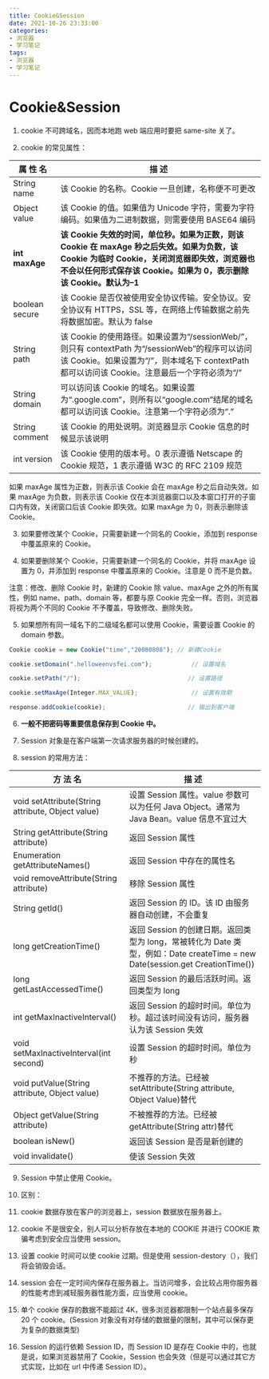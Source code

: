 ```yaml
---
title: Cookie&Session
date: 2021-10-26 23:33:00
categories:
- 浏览器
- 学习笔记
tags:
- 浏览器
- 学习笔记
---
```


# Cookie&Session

1. cookie 不可跨域名，因而本地跑 web 端应用时要把 same-site 关了。

2. cookie 的常见属性：

| 属 性 名       | 描 述                                                                                                                                                                                                             |
| -------------- | ----------------------------------------------------------------------------------------------------------------------------------------------------------------------------------------------------------------- |
| String name    | 该 Cookie 的名称。Cookie 一旦创建，名称便不可更改                                                                                                                                                                 |
| Object value   | 该 Cookie 的值。如果值为 Unicode 字符，需要为字符编码。如果值为二进制数据，则需要使用 BASE64 编码                                                                                                                 |
| **int maxAge** | **该 Cookie 失效的时间，单位秒。如果为正数，则该 Cookie 在 maxAge 秒之后失效。如果为负数，该 Cookie 为临时 Cookie，关闭浏览器即失效，浏览器也不会以任何形式保存该 Cookie。如果为 0，表示删除该 Cookie。默认为–1** |
| boolean secure | 该 Cookie 是否仅被使用安全协议传输。安全协议。安全协议有 HTTPS，SSL 等，在网络上传输数据之前先将数据加密。默认为 false                                                                                            |
| String path    | 该 Cookie 的使用路径。如果设置为“/sessionWeb/”，则只有 contextPath 为“/sessionWeb”的程序可以访问该 Cookie。如果设置为“/”，则本域名下 contextPath 都可以访问该 Cookie。注意最后一个字符必须为“/”                   |
| String domain  | 可以访问该 Cookie 的域名。如果设置为“.google.com”，则所有以“google.com”结尾的域名都可以访问该 Cookie。注意第一个字符必须为“.”                                                                                     |
| String comment | 该 Cookie 的用处说明。浏览器显示 Cookie 信息的时候显示该说明                                                                                                                                                      |
| int version    | 该 Cookie 使用的版本号。0 表示遵循 Netscape 的 Cookie 规范，1 表示遵循 W3C 的 RFC 2109 规范                                                                                                                       |

如果 maxAge 属性为正数，则表示该 Cookie 会在 maxAge 秒之后自动失效。如果 maxAge 为负数，则表示该 Cookie 仅在本浏览器窗口以及本窗口打开的子窗口内有效，关闭窗口后该 Cookie 即失效。如果 maxAge 为 0，则表示删除该 Cookie。

3. 如果要修改某个 Cookie，只需要新建一个同名的 Cookie，添加到 response 中覆盖原来的 Cookie。

4. 如果要删除某个 Cookie，只需要新建一个同名的 Cookie，并将 maxAge 设置为 0，并添加到 response 中覆盖原来的 Cookie。注意是 0 而不是负数。

注意：修改、删除 Cookie 时，新建的 Cookie 除 value、maxAge 之外的所有属性，例如 name、path、domain 等，都要与原 Cookie 完全一样。否则，浏览器将视为两个不同的 Cookie 不予覆盖，导致修改、删除失败。

5. 如果想所有同一域名下的二级域名都可以使用 Cookie，需要设置 Cookie 的 domain 参数。

```js
Cookie cookie = new Cookie("time","20080808"); // 新建Cookie

cookie.setDomain(".helloweenvsfei.com");           // 设置域名

cookie.setPath("/");                              // 设置路径

cookie.setMaxAge(Integer.MAX_VALUE);               // 设置有效期

response.addCookie(cookie);                       // 输出到客户端
```

6. **一般不把密码等重要信息保存到 Cookie 中。**

7. Session 对象是在客户端第一次请求服务器的时候创建的。

8. session 的常用方法：

| 方 法 名                                          | 描 述                                                                                                                        |
| ------------------------------------------------- | ---------------------------------------------------------------------------------------------------------------------------- |
| void setAttribute(String attribute, Object value) | 设置 Session 属性。value 参数可以为任何 Java Object。通常为 Java Bean。value 信息不宜过大                                    |
| String getAttribute(String attribute)             | 返回 Session 属性                                                                                                            |
| Enumeration getAttributeNames()                   | 返回 Session 中存在的属性名                                                                                                  |
| void removeAttribute(String attribute)            | 移除 Session 属性                                                                                                            |
| String getId()                                    | 返回 Session 的 ID。该 ID 由服务器自动创建，不会重复                                                                         |
| long getCreationTime()                            | 返回 Session 的创建日期。返回类型为 long，常被转化为 Date 类型，例如：Date createTime = new Date(session.get CreationTime()) |
| long getLastAccessedTime()                        | 返回 Session 的最后活跃时间。返回类型为 long                                                                                 |
| int getMaxInactiveInterval()                      | 返回 Session 的超时时间。单位为秒。超过该时间没有访问，服务器认为该 Session 失效                                             |
| void setMaxInactiveInterval(int second)           | 设置 Session 的超时时间。单位为秒                                                                                            |
| void putValue(String attribute, Object value)     | 不推荐的方法。已经被 setAttribute(String attribute, Object Value)替代                                                        |
| Object getValue(String attribute)                 | 不被推荐的方法。已经被 getAttribute(String attr)替代                                                                         |
| boolean isNew()                                   | 返回该 Session 是否是新创建的                                                                                                |
| void invalidate()                                 | 使该 Session 失效                                                                                                            |

9. Session 中禁止使用 Cookie。

10. 区别：

11. cookie 数据存放在客户的浏览器上，session 数据放在服务器上。
12. cookie 不是很安全，别人可以分析存放在本地的 COOKIE 并进行 COOKIE 欺骗考虑到安全应当使用 session。
13. 设置 cookie 时间可以使 cookie 过期。但是使用 session-destory（），我们将会销毁会话。
14. session 会在一定时间内保存在服务器上。当访问增多，会比较占用你服务器的性能考虑到减轻服务器性能方面，应当使用 cookie。
15. 单个 cookie 保存的数据不能超过 4K，很多浏览器都限制一个站点最多保存 20 个 cookie。(Session 对象没有对存储的数据量的限制，其中可以保存更为复杂的数据类型)
16. Session 的运行依赖 Session ID，而 Session ID 是存在 Cookie 中的，也就是说，如果浏览器禁用了 Cookie，Session 也会失效（但是可以通过其它方式实现，比如在 url 中传递 Session ID）。
